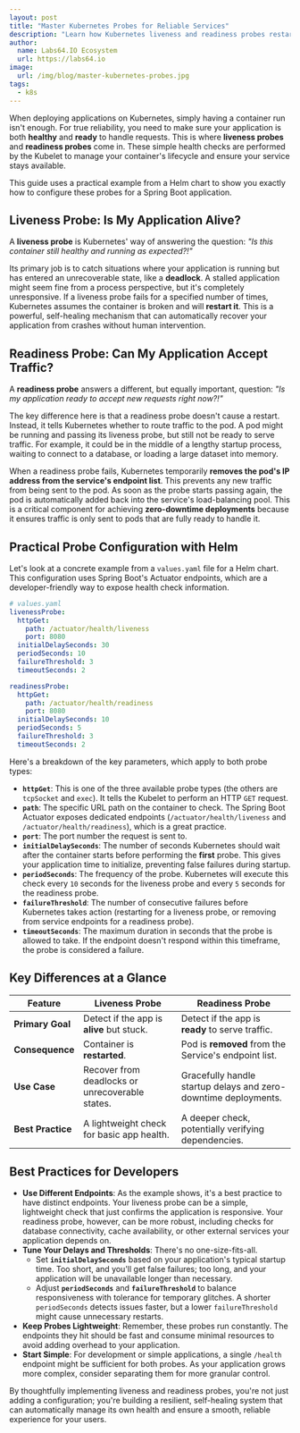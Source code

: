 ```yaml
---
layout: post
title: "Master Kubernetes Probes for Reliable Services"
description: "Learn how Kubernetes liveness and readiness probes restart failed containers and manage traffic for seamless, reliable application deployments."
author:
  name: Labs64.IO Ecosystem
  url: https://labs64.io
image:
  url: /img/blog/master-kubernetes-probes.jpg
tags:
  - k8s
---
```


When deploying applications on Kubernetes, simply having a container run isn't enough. For true reliability, you need to make sure your application is both **healthy** and **ready** to handle requests. This is where **liveness probes** and **readiness probes** come in. These simple health checks are performed by the Kubelet to manage your container's lifecycle and ensure your service stays available.

This guide uses a practical example from a Helm chart to show you exactly how to configure these probes for a Spring Boot application.

## Liveness Probe: Is My Application Alive?

A **liveness probe** is Kubernetes' way of answering the question: *"Is this container still healthy and running as expected?!"*

Its primary job is to catch situations where your application is running but has entered an unrecoverable state, like a **deadlock**. A stalled application might seem fine from a process perspective, but it's completely unresponsive. If a liveness probe fails for a specified number of times, Kubernetes assumes the container is broken and will **restart it**. This is a powerful, self-healing mechanism that can automatically recover your application from crashes without human intervention.

## Readiness Probe: Can My Application Accept Traffic?

A **readiness probe** answers a different, but equally important, question: *"Is my application ready to accept new requests right now?!"*

The key difference here is that a readiness probe doesn't cause a restart. Instead, it tells Kubernetes whether to route traffic to the pod. A pod might be running and passing its liveness probe, but still not be ready to serve traffic. For example, it could be in the middle of a lengthy startup process, waiting to connect to a database, or loading a large dataset into memory.

When a readiness probe fails, Kubernetes temporarily **removes the pod's IP address from the service's endpoint list**. This prevents any new traffic from being sent to the pod. As soon as the probe starts passing again, the pod is automatically added back into the service's load-balancing pool. This is a critical component for achieving **zero-downtime deployments** because it ensures traffic is only sent to pods that are fully ready to handle it.

## Practical Probe Configuration with Helm

Let's look at a concrete example from a `values.yaml` file for a Helm chart. This configuration uses Spring Boot's Actuator endpoints, which are a developer-friendly way to expose health check information.

```yaml
# values.yaml
livenessProbe:
  httpGet:
    path: /actuator/health/liveness
    port: 8080
  initialDelaySeconds: 30
  periodSeconds: 10
  failureThreshold: 3
  timeoutSeconds: 2

readinessProbe:
  httpGet:
    path: /actuator/health/readiness
    port: 8080
  initialDelaySeconds: 10
  periodSeconds: 5
  failureThreshold: 3
  timeoutSeconds: 2
```

Here's a breakdown of the key parameters, which apply to both probe types:

* **`httpGet`**: This is one of the three available probe types (the others are `tcpSocket` and `exec`). It tells the Kubelet to perform an HTTP `GET` request.
* **`path`**: The specific URL path on the container to check. The Spring Boot Actuator exposes dedicated endpoints (`/actuator/health/liveness` and `/actuator/health/readiness`), which is a great practice.
* **`port`**: The port number the request is sent to.
* **`initialDelaySeconds`**: The number of seconds Kubernetes should wait after the container starts before performing the **first** probe. This gives your application time to initialize, preventing false failures during startup.
* **`periodSeconds`**: The frequency of the probe. Kubernetes will execute this check every `10` seconds for the liveness probe and every `5` seconds for the readiness probe.
* **`failureThreshold`**: The number of consecutive failures before Kubernetes takes action (restarting for a liveness probe, or removing from service endpoints for a readiness probe).
* **`timeoutSeconds`**: The maximum duration in seconds that the probe is allowed to take. If the endpoint doesn't respond within this timeframe, the probe is considered a failure.

## Key Differences at a Glance

| Feature           | Liveness Probe                                | Readiness Probe                                    |
| ----------------- | --------------------------------------------- | -------------------------------------------------- |
| **Primary Goal** | Detect if the app is **alive** but stuck.     | Detect if the app is **ready** to serve traffic.   |
| **Consequence** | Container is **restarted**.                   | Pod is **removed** from the Service's endpoint list. |
| **Use Case** | Recover from deadlocks or unrecoverable states. | Gracefully handle startup delays and zero-downtime deployments. |
| **Best Practice** | A lightweight check for basic app health.       | A deeper check, potentially verifying dependencies. |

## Best Practices for Developers

- **Use Different Endpoints**: As the example shows, it's a best practice to have distinct endpoints. Your liveness probe can be a simple, lightweight check that just confirms the application is responsive. Your readiness probe, however, can be more robust, including checks for database connectivity, cache availability, or other external services your application depends on.
- **Tune Your Delays and Thresholds**: There's no one-size-fits-all.
    - Set **`initialDelaySeconds`** based on your application's typical startup time. Too short, and you'll get false failures; too long, and your application will be unavailable longer than necessary.
    - Adjust **`periodSeconds`** and **`failureThreshold`** to balance responsiveness with tolerance for temporary glitches. A shorter `periodSeconds` detects issues faster, but a lower `failureThreshold` might cause unnecessary restarts.
- **Keep Probes Lightweight**: Remember, these probes run constantly. The endpoints they hit should be fast and consume minimal resources to avoid adding overhead to your application.
- **Start Simple**: For development or simple applications, a single `/health` endpoint might be sufficient for both probes. As your application grows more complex, consider separating them for more granular control.

By thoughtfully implementing liveness and readiness probes, you're not just adding a configuration; you're building a resilient, self-healing system that can automatically manage its own health and ensure a smooth, reliable experience for your users.